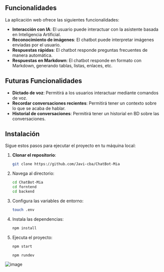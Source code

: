 ## Funcionalidades

La aplicación web ofrece las siguientes funcionalidades:

- **Interacción con IA**: El usuario puede interactuar con la asistente basada en Inteligencia Artificial.
- **Reconocimiento de imágenes**: El chatbot puede interpretar imágenes enviadas por el usuario.
- **Respuestas rápidas**: El chatbot responde preguntas frecuentes de manera automática.
- **Respuestas en Markdown**: El chatbot responde en formato con Markdown, generando tablas, listas, enlaces, etc.

## Futuras Funcionalidades

- **Dictado de voz**: Permitirá a los usuarios interactuar mediante comandos de voz.
- **Recordar conversaciones recientes**: Permitirá tener un contexto sobre lo que se acaba de hablar.
- **Historial de conversaciones**: Permitirá tener un historial en BD sobre las conversaciones.

## Instalación

Sigue estos pasos para ejecutar el proyecto en tu máquina local:

1. **Clonar el repositorio**:

   ```bash
   git clone https://github.com/Javi-cba/ChatBot-Mia
   ```

2. Navega al directorio:
   ```bash
   cd ChatBot-Mia
   cd forntend
   cd backend
   ```
3. Configura las variables de entorno:
   ```bash
   touch .env
   ```
4. Instala las dependencias:

   ```bash
   npm install
   ```

5. Ejecuta el proyecto:
   ```bash
   npm start
   ```
   ```bash
   npm rundev
   ```

![image](https://github.com/user-attachments/assets/12d2acbf-0f59-4caf-9526-82e768f55ff3)
